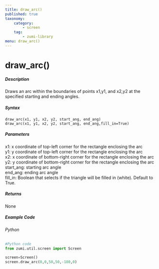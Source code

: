 ```yaml
---
title: draw_arc()
published: true
taxonomy:
    category:
        - screen
    tag:
        - zumi-library
menu: draw_arc()
---
```


# draw_arc()

##### Description
Draws an arc within the boundaries of points x1,y1, and x2,y2 at the specified starting and ending angles.

##### Syntax
```draw_arc(x1, y1, x2, y2, start_ang, end_ang)```<br />
```draw_arc(x1, y1, x2, y2, start_ang, end_ang,fill_in=True)```<br />

##### Parameters
x1: x coordinate of top-left corner for the rectangle enclosing the arc<br />
y1: y coordinate of top-left corner for the rectangle enclosing the arc<br />
x2: x coordinate of bottom-right corner for the rectangle enclosing the arc<br />
y2: y coordinate of bottom-right corner for the rectangle enclosing the arc<br />
start_ang: starting arc angle<br />
end_ang: ending arc angle<br />
fill_in: Boolean that selects if the triangle will be filled in (white). Default to True.<br />

##### Returns
None

##### Example Code
###### Python
```python
#Python code
from zumi.util.screen import Screen

screen=Screen()
screen.draw_arc(0,0,50,50,-180,0)
```